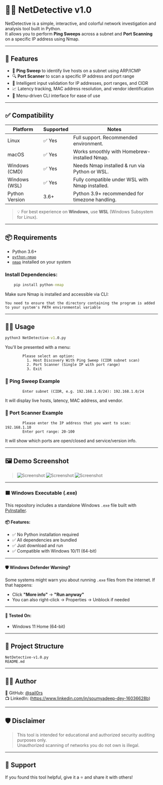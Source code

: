 # 🕵️‍♂️ NetDetective v1.0

NetDetective is a simple, interactive, and colorful network investigation and analysis tool built in Python.  
It allows you to perform **Ping Sweeps** across a subnet and **Port Scanning** on a specific IP address using Nmap.

---

## 🚀 Features

- 🎯 **Ping Sweep** to identify live hosts on a subnet using ARP/ICMP
- 🔍 **Port Scanner** to scan a specific IP address and port range
- 🧠 Intelligent input validation for IP addresses, port ranges, and CIDR
- 📈 Latency tracking, MAC address resolution, and vendor identification
- 🧱 Menu-driven CLI interface for ease of use

---
## ✅ Compatibility

| Platform       | Supported | Notes                                                 |
|----------------|-----------|--------------------------------------------------------|
| Linux          | ✅ Yes     | Full support. Recommended environment.                |
| macOS          | ✅ Yes     | Works smoothly with Homebrew-installed Nmap.          |
| Windows (CMD)  | ✅ Yes     | Needs Nmap installed & run via Python or WSL.         |
| Windows (WSL)  | ✅ Yes     | Fully compatible under WSL with Nmap installed.       |
| Python Version | 3.6+        | Python 3.9+ recommended for timezone handling.        |

> 💡 For best experience on **Windows**, use **WSL** (Windows Subsystem for Linux).

---

## 📦 Requirements

- Python 3.6+
- [`python-nmap`](https://pypi.org/project/python-nmap/)
- [`nmap`](https://nmap.org/) installed on your system

### Install Dependencies:

```cmd
    pip install python-nmap
```


Make sure Nmap is installed and accessible via CLI:

    You need to ensure that the directory containing the program is added to your system's PATH environmental variable 

---

## 🧑‍💻 Usage

```cmd
python3 NetDetective-v1.0.py
```

You'll be presented with a menu:

```text
        Please select an option:
          1. Host Discovery With Ping Sweep (CIDR subnet scan)
          2. Port Scanner (Single IP with port range)
          3. Exit
```

### 🔹 Ping Sweep Example

```text
        Enter subnet (CIDR, e.g. 192.168.1.0/24): 192.168.1.0/24
```

It will display live hosts, latency, MAC address, and vendor.

### 🔸 Port Scanner Example

```text
        Please enter the IP address that you want to scan: 192.168.1.10
        Enter port range: 20-100
```

It will show which ports are open/closed and service/version info.

---

## 🖼️ Demo Screenshot
 
> ![Screenshot](https://github.com/user-attachments/assets/5eca435e-f780-4e53-b574-33d3854d68ac)
> ![Screenshot](https://github.com/user-attachments/assets/5c47ad49-dda7-48f7-9201-87bbe13c42cc)
> ![Screenshot](https://github.com/user-attachments/assets/c5026b58-61a1-453e-912b-414398f6c7ea)

---


### 🟦 Windows Executable (.exe)

This repository includes a standalone Windows `.exe` file built with [PyInstaller](https://www.pyinstaller.org/).

#### 📦 Features:
- ✅ No Python installation required  
- ✅ All dependencies are bundled  
- ✅ Just download and run  
- ✅ Compatible with Windows 10/11 (64-bit)

---


#### 🛡️ Windows Defender Warning?

Some systems might warn you about running `.exe` files from the internet. If that happens:
- Click **"More info"** → **"Run anyway"**
- You can also right-click → Properties → Unblock if needed

---

#### 🧪 Tested On:
- Windows 11 Home (64-bit)

---


## 📁 Project Structure

```
NetDetective-v1.0.py
README.md
```

---

## 👨‍🔧 Author

 
🔗 GitHub: [@sail0rs](https://github.com/sail0rs)  
📺 LinkedIn: (https://www.linkedin.com/in/soumyadeep-dey-16036628b)

---

## 🛡️ Disclaimer

> This tool is intended for educational and authorized security auditing purposes only.  
> Unauthorized scanning of networks you do not own is illegal.

---

## 🧡 Support

If you found this tool helpful, give it a ⭐️ and share it with others!
